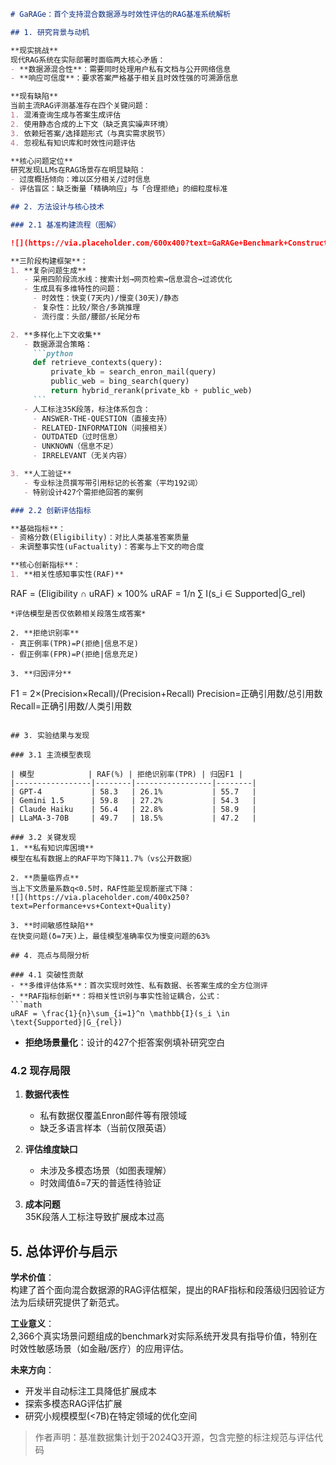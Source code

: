 ```markdown
# GaRAGe：首个支持混合数据源与时效性评估的RAG基准系统解析

## 1. 研究背景与动机

**现实挑战**  
现代RAG系统在实际部署时面临两大核心矛盾：
- **数据源混合性**：需要同时处理用户私有文档与公开网络信息
- **响应可信度**：要求答案严格基于相关且时效性强的可溯源信息

**现有缺陷**  
当前主流RAG评测基准存在四个关键问题：
1. 混淆查询生成与答案生成评估
2. 使用静态合成的上下文（缺乏真实噪声环境）
3. 依赖短答案/选择题形式（与真实需求脱节）
4. 忽视私有知识库和时效性问题评估

**核心问题定位**  
研究发现LLMs在RAG场景存在明显缺陷：
- 过度概括倾向：难以区分相关/过时信息
- 评估盲区：缺乏衡量「精确响应」与「合理拒绝」的细粒度标准

## 2. 方法设计与核心技术

### 2.1 基准构建流程（图解）

![](https://via.placeholder.com/600x400?text=GaRAGe+Benchmark+Construction+Flow)

**三阶段构建框架**：
1. **复杂问题生成**  
   - 采用四阶段流水线：搜索计划→网页检索→信息混合→过滤优化
   - 生成具有多维特性的问题：
     - 时效性：快变(7天内)/慢变(30天)/静态
     - 复杂性：比较/聚合/多跳推理
     - 流行度：头部/腰部/长尾分布

2. **多样化上下文收集**  
   - 数据源混合策略：
     ```python
     def retrieve_contexts(query):
         private_kb = search_enron_mail(query) 
         public_web = bing_search(query)
         return hybrid_rerank(private_kb + public_web)
     ```
   - 人工标注35K段落，标注体系包含：
     - ANSWER-THE-QUESTION（直接支持）
     - RELATED-INFORMATION（间接相关）
     - OUTDATED（过时信息）
     - UNKNOWN（信息不足）
     - IRRELEVANT（无关内容）

3. **人工验证**  
   - 专业标注员撰写带引用标记的长答案（平均192词）
   - 特别设计427个需拒绝回答的案例

### 2.2 创新评估指标

**基础指标**：
- 资格分数(Eligibility)：对比人类基准答案质量
- 未调整事实性(uFactuality)：答案与上下文的吻合度

**核心创新指标**：
1. **相关性感知事实性(RAF)**  
   ```
   RAF = (Eligibility ∩ uRAF) × 100%
   uRAF = 1/n ∑ I(s_i ∈ Supported|G_rel)
   ```
   *评估模型是否仅依赖相关段落生成答案*

2. **拒绝识别率**  
   - 真正例率(TPR)=P(拒绝|信息不足)
   - 假正例率(FPR)=P(拒绝|信息充足)

3. **归因评分**  
   ```
   F1 = 2×(Precision×Recall)/(Precision+Recall)
   Precision=正确引用数/总引用数
   Recall=正确引用数/人类引用数
   ```

## 3. 实验结果与发现

### 3.1 主流模型表现

| 模型            | RAF(%) | 拒绝识别率(TPR) | 归因F1 |
|-----------------|--------|-----------------|--------|
| GPT-4           | 58.3   | 26.1%           | 55.7   |
| Gemini 1.5      | 59.8   | 27.2%           | 54.3   |
| Claude Haiku    | 56.4   | 22.8%           | 58.9   |
| LLaMA-3-70B     | 49.7   | 18.5%           | 47.2   |

### 3.2 关键发现
1. **私有知识库困境**  
   模型在私有数据上的RAF平均下降11.7%（vs公开数据）

2. **质量临界点**  
   当上下文质量系数q<0.5时，RAF性能呈现断崖式下降：
   ![](https://via.placeholder.com/400x250?text=Performance+vs+Context+Quality)

3. **时间敏感性缺陷**  
   在快变问题(δ=7天)上，最佳模型准确率仅为慢变问题的63%

## 4. 亮点与局限分析

### 4.1 突破性贡献
- **多维评估体系**：首次实现时效性、私有数据、长答案生成的全方位测评
- **RAF指标创新**：将相关性识别与事实性验证耦合，公式：
  ```math
  uRAF = \frac{1}{n}\sum_{i=1}^n \mathbb{I}(s_i \in \text{Supported}|G_{rel})
  ```
- **拒绝场景量化**：设计的427个拒答案例填补研究空白

### 4.2 现存局限
1. **数据代表性**  
   - 私有数据仅覆盖Enron邮件等有限领域
   - 缺乏多语言样本（当前仅限英语） 

2. **评估维度缺口**  
   - 未涉及多模态场景（如图表理解）
   - 时效阈值δ=7天的普适性待验证

3. **成本问题**  
   35K段落人工标注导致扩展成本过高

## 5. 总体评价与启示

**学术价值**：  
构建了首个面向混合数据源的RAG评估框架，提出的RAF指标和段落级归因验证方法为后续研究提供了新范式。

**工业意义**：  
2,366个真实场景问题组成的benchmark对实际系统开发具有指导价值，特别在时效性敏感场景（如金融/医疗）的应用评估。

**未来方向**：  
- 开发半自动标注工具降低扩展成本
- 探索多模态RAG评估扩展
- 研究小规模模型(<7B)在特定领域的优化空间

> 作者声明：基准数据集计划于2024Q3开源，包含完整的标注规范与评估代码
```